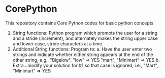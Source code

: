 # CorePython
   This repository contains Core Python codes for basic python concepts   
   1. String functions:
Python program which prompts the user for a string and a stride (increment), and alternately makes the string upper case and lower case, 
stride characters at a time.
   2. Additional String functions:
 Program to:
    a. Have the user enter two strings and indicate whether either string appears at the end of the other string, e.g.,
      "Bigelow", "low" => YES
      "mart", "Minimart" => YES
    b. Extra...modify your solution for #1 so that case is ignored, i.e.,
      "Mart", "Minimart" => YES
    
      
